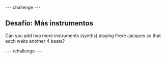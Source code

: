 \--- challenge \---

## Desafío: Más instrumentos

Can you add two more instruments (synths) playing Frere Jacques so that each waits another 4 beats?

\--- /challenge \---